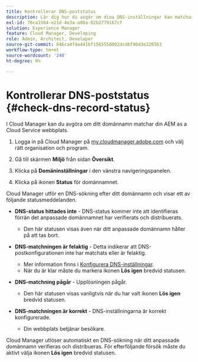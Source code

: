 ```yaml
---
title: Kontrollerar DNS-poststatus
description: Lär dig hur du avgör om dina DNS-inställningar kan matchas med Cloud Manager.
exl-id: 76ca1584-e21d-4e3a-a08a-82b2779167cf
solution: Experience Manager
feature: Cloud Manager, Developing
role: Admin, Architect, Developer
source-git-commit: 646ca4f4a441bf1565558002dcd6f96d3e228563
workflow-type: tm+mt
source-wordcount: '248'
ht-degree: 0%

---
```


# Kontrollerar DNS-poststatus {#check-dns-record-status}

I Cloud Manager kan du avgöra om ditt domännamn matchar din AEM as a Cloud Service webbplats.

1. Logga in på Cloud Manager på [my.cloudmanager.adobe.com](https://my.cloudmanager.adobe.com/) och välj rätt organisation och program.

1. Gå till skärmen **Miljö** från sidan **Översikt**.

1. Klicka på **Domäninställningar** i den vänstra navigeringspanelen.

1. Klicka på ikonen **Status** för domännamnet.

Cloud Manager utför en DNS-sökning efter ditt domännamn och visar ett av följande statusmeddelanden.

* **DNS-status hittades inte** - DNS-status kommer inte att identifieras förrän det anpassade domännamnet har verifierats och distribuerats.

   * Den här statusen visas även när ditt anpassade domännamn håller på att tas bort.

* **DNS-matchningen är felaktig** - Detta indikerar att DNS-postkonfigurationen inte har matchats eller är felaktig.

   * Mer information finns i [Konfigurera DNS-inställningar](/help/implementing/cloud-manager/custom-domain-names/configure-dns-settings.md).
   * När du är klar måste du markera ikonen **Lös igen** bredvid statusen.

* **DNS-matchning pågår** - Upplösningen pågår.

   * Den här statusen visas vanligtvis när du har valt ikonen **Lös igen** bredvid statusen.

* **DNS-matchningen är korrekt** - DNS-inställningarna är korrekt konfigurerade.

   * Din webbplats betjänar besökare.

Cloud Manager utlöser automatiskt en DNS-sökning när ditt anpassade domännamn verifieras och distribueras. För efterföljande försök måste du aktivt välja ikonen **Lös igen** bredvid statusen.
